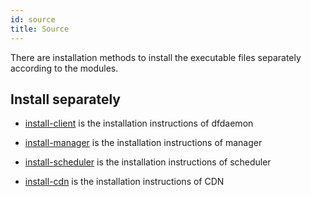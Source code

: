 ```yaml
---
id: source
title: Source
---
```


There are installation methods to install
the executable files separately according to the modules.

## Install separately

- [install-client](./source/dfdaemon.md) is the installation instructions of dfdaemon

- [install-manager](./source/manager.md) is the installation instructions of manager

- [install-scheduler](./source/scheduler.md) is the installation instructions of scheduler

- [install-cdn](./source/cdn.md) is the installation instructions of CDN
